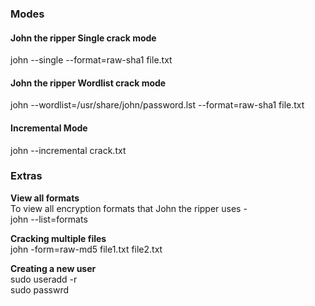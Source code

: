 ### Modes

#### John the ripper Single crack mode
john --single --format=raw-sha1 file.txt

#### John the ripper Wordlist crack mode
john --wordlist=/usr/share/john/password.lst --format=raw-sha1 file.txt

#### Incremental Mode
john --incremental crack.txt

  
### Extras
  
**View all formats**  
To view all encryption formats that John the ripper uses -  
john --list=formats  

**Cracking multiple files**  
john -form=raw-md5 file1.txt file2.txt

**Creating a new user**  
sudo useradd -r <name>  
sudo passwrd <name>
